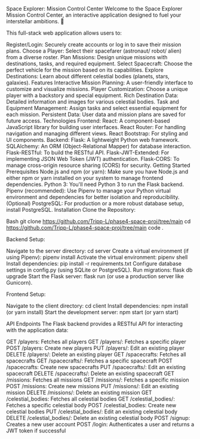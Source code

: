Space Explorer: Mission Control Center
Welcome to the Space Explorer Mission Control Center, an interactive application designed to fuel your interstellar ambitions. 🚀

This full-stack web application allows users to:

Register/Login: Securely create accounts or log in to save their mission plans.
Choose a Player: Select their spacefarer (astronaut/ robot/ alien) from a diverse roster.
Plan Missions: Design unique missions with destinations, tasks, and required equipment.
Select Spacecraft: Choose the perfect vehicle for the mission based on its capabilities.
Explore Destinations: Learn about different celestial bodies (planets, stars, galaxies).
Features
Interactive Mission Planning: A user-friendly interface to customize and visualize missions.
Player Customization: Choose a unique player with a backstory and special equipment.
Rich Destination Data: Detailed information and images for various celestial bodies.
Task and Equipment Management: Assign tasks and select essential equipment for each mission.
Persistent Data: User data and mission plans are saved for future access.
Technologies
Frontend:
React: A component-based JavaScript library for building user interfaces.
React Router: For handling navigation and managing different views.
React Bootstrap: For styling and UI components.
Backend:
Flask: A lightweight Python web framework.
SQLAlchemy: An ORM (Object-Relational Mapper) for database interaction.
Flask-RESTful: To build the RESTful API.
Flask-JWT-Extended: For implementing JSON Web Token (JWT) authentication.
Flask-CORS: To manage cross-origin resource sharing (CORS) for security.
Getting Started
Prerequisites
Node.js and npm (or yarn): Make sure you have Node.js and either npm or yarn installed on your system to manage frontend dependencies.
Python 3: You'll need Python 3 to run the Flask backend.
Pipenv (recommended): Use Pipenv to manage your Python virtual environment and dependencies for better isolation and reproducibility.
(Optional) PostgreSQL: For production or a more robust database setup, install PostgreSQL.
Installation
Clone the Repository:

Bash
git clone https://github.com/Tripp-L/phase4-space-proj/tree/main
cd https://github.com/Tripp-L/phase4-space-proj/tree/main
code .


Backend Setup:

Navigate to the server directory: cd server
Create a virtual environment (if using Pipenv): pipenv install
Activate the virtual environment: pipenv shell
Install dependencies: pip install -r requirements.txt
Configure database settings in config.py (using SQLite or PostgreSQL).
Run migrations: flask db upgrade
Start the Flask server: flask run (or use a production server like Gunicorn).


Frontend Setup:

Navigate to the client directory: cd client
Install dependencies: npm install (or yarn install)
Start the development server: npm start (or yarn start)


API Endpoints
The Flask backend provides a RESTful API for interacting with the application data:

GET /players: Fetches all players
GET /players/<id>: Fetches a specific player
POST /players: Create new players
PUT /players/<id>: Edit an existing player
DELETE /players/<id>: Delete an existing player
GET /spacecrafts: Fetches all spacecrafts
GET /spacecrafts/<id>: Fetches a specific spacecraft
POST /spacecrafts: Create new spacecrafts
PUT /spacecrafts/<id>: Edit an existing spacecraft
DELETE /spacecrafts/<id>: Delete an existing spacecraft
GET /missions: Fetches all missions
GET /missions/<id>: Fetches a specific mission
POST /missions: Create new missions
PUT /missions/<id>: Edit an existing mission
DELETE /missions/<id>: Delete an existing mission
GET /celestial_bodies: Fetches all celestial bodies
GET /celestial_bodies/<id>: Fetches a specific celestial body
POST /celestial_bodies: Create new celestial bodies
PUT /celestial_bodies/<id>: Edit an existing celestial body
DELETE /celestial_bodies/<id>: Delete an existing celestial body
POST /signup: Creates a new user account
POST /login: Authenticates a user and returns a JWT token if successful